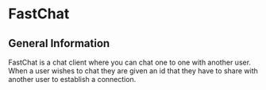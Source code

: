 # FastChat

## General Information
FastChat is a chat client where you can chat one to one with another user. When a user wishes to chat they are given an id
that they have to share with another user to establish a connection.